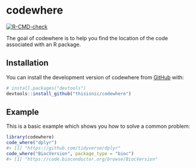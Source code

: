 
# codewhere

<!-- badges: start -->
  [![R-CMD-check](https://github.com/thisisnic/codewhere/actions/workflows/R-CMD-check.yaml/badge.svg)](https://github.com/thisisnic/codewhere/actions/workflows/R-CMD-check.yaml)
  <!-- badges: end -->

The goal of codewhere is to help you find the location of the code associated with an R package.

## Installation

You can install the development version of codewhere from [GitHub](https://github.com/) with:

``` r
# install.packages("devtools")
devtools::install_github("thisisnic/codewhere")
```

## Example

This is a basic example which shows you how to solve a common problem:

``` r
library(codewhere)
code_where("dplyr")
#> [1] "https://github.com/tidyverse/dplyr"
code_where("BiocVersion", package_type = "bioc")
#> [1] "https://code.bioconductor.org/browse/BiocVersion"
```

